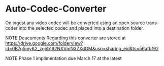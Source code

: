 # Auto-Codec-Converter
On ingest any video codec will be converted using an open source trans-coder into the selected codec and placed into a destination folder.

NOTE Doucuments Regarding this converter are stored at
https://drive.google.com/folderview?id=0B7q5myK2_zghb192NXVmN3ZXdGM&usp=sharing_eid&ts=56afbf92

NOTE Phase 1 implimentation due March 17 at the latest